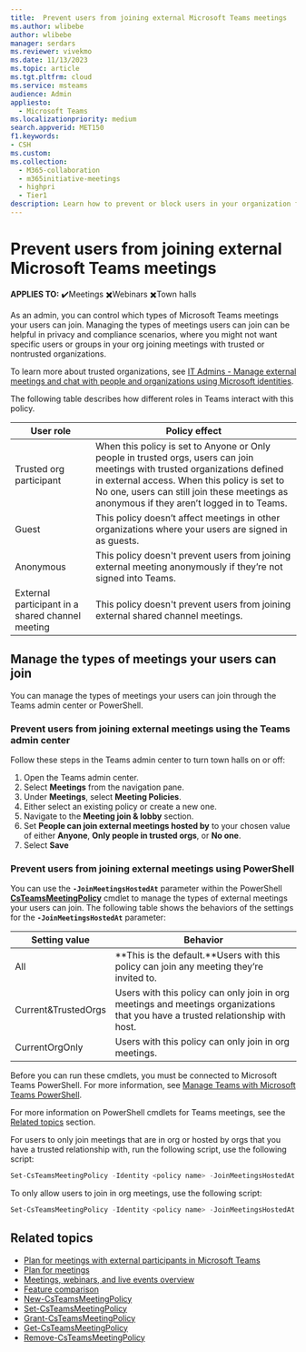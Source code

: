 ```yaml
---
title:  Prevent users from joining external Microsoft Teams meetings
ms.author: wlibebe
author: wlibebe
manager: serdars
ms.reviewer: vivekmo
ms.date: 11/13/2023
ms.topic: article
ms.tgt.pltfrm: cloud
ms.service: msteams
audience: Admin
appliesto: 
  - Microsoft Teams
ms.localizationpriority: medium
search.appverid: MET150
f1.keywords:
- CSH
ms.custom: 
ms.collection: 
  - M365-collaboration
  - m365initiative-meetings
  - highpri
  - Tier1
description: Learn how to prevent or block users in your organization from joining external meetings for IT Admins in Microsoft Teams. 
---
```


# Prevent users from joining external Microsoft Teams meetings

**APPLIES TO:** ✔️Meetings ✖️Webinars ✖️Town halls

As an admin, you can control which types of Microsoft Teams meetings your users can join. Managing the types of meetings users can join can be helpful in privacy and compliance scenarios, where you might not want specific users or groups in your org joining meetings with trusted or nontrusted organizations.

To learn more about trusted organizations, see [IT Admins - Manage external meetings and chat with people and organizations using Microsoft identities](trusted-organizations-external-meetings-chat.md).

The following table describes how different roles in Teams interact with this policy.

|User role| Policy effect|
|---------|---------------|
|Trusted org participant| When this policy is set to Anyone or Only people in trusted orgs, users can join meetings with trusted organizations defined in external access. When this policy is set to No one, users can still join these meetings as anonymous if they aren’t logged in to Teams. |
|Guest| This policy doesn’t affect meetings in other organizations where your users are signed in as guests.|
|Anonymous| This policy doesn't prevent users from joining external meeting anonymously if they’re not signed into Teams.|
|External participant in a shared channel meeting| This policy doesn't prevent users from joining external shared channel meetings.|

## Manage the types of meetings your users can join

You can manage the types of meetings your users can join through the Teams admin center or PowerShell.

### Prevent users from joining external meetings using the Teams admin center

Follow these steps in the Teams admin center to turn town halls on or off:

1. Open the Teams admin center.
2. Select **Meetings** from the navigation pane.
3. Under **Meetings**, select **Meeting Policies**.
4. Either select an existing policy or create a new one.
5. Navigate to the **Meeting join & lobby** section.
6. Set **People can join external meetings hosted by** to your chosen value of either **Anyone**, **Only people in trusted orgs**, or **No one**.
7. Select **Save**

### Prevent users from joining external meetings using PowerShell

You can use the **`-JoinMeetingsHostedAt`** parameter within the PowerShell [**CsTeamsMeetingPolicy**](/powershell/module/skype/set-csteamsmeetingpolicy) cmdlet to manage the types of external meetings your users can join.
The following table shows the behaviors of the settings for the **`-JoinMeetingsHostedAt`** parameter:

|Setting value| Behavior|
|---------|---------------|
|All| **This is the default.**Users with this policy can join any meeting they’re invited to. |
|Current&TrustedOrgs| Users with this policy can only join in org meetings and meetings organizations that you have a trusted relationship with host.|
|CurrentOrgOnly| Users with this policy can only join in org meetings.|

Before you can run these cmdlets, you must be connected to Microsoft Teams PowerShell. For more information, see [Manage Teams with Microsoft Teams PowerShell](/microsoftteams/teams-powershell-managing-teams).

For more information on PowerShell cmdlets for Teams meetings, see the [Related topics](#related-topics) section.

For users to only join meetings that are in org or hosted by orgs that you have a trusted relationship with, run the following script, use the following script:

```powershell
Set-CsTeamsMeetingPolicy -Identity <policy name> -JoinMeetingsHostedAt  Current&TrustedOrgs
```

To only allow users to join in org meetings, use the following script:

```powershell
Set-CsTeamsMeetingPolicy -Identity <policy name> -JoinMeetingsHostedAt  CurrentOrgOnly
```

## Related topics

- [Plan for meetings with external participants in Microsoft Teams](plan-meetings-external-participants.md)
- [Plan for meetings](plan-meetings.md)
- [Meetings, webinars, and live events overview](quick-start-meetings-live-events.md)
- [Feature comparison](meeting-webinar-town-hall-feature-comparison.md)
- [New-CsTeamsMeetingPolicy](/powershell/module/skype/new-csteamsmeetingpolicy)
- [Set-CsTeamsMeetingPolicy](/powershell/module/skype/set-csteamsmeetingpolicy)
- [Grant-CsTeamsMeetingPolicy](/powershell/module/skype/grant-csteamsmeetingpolicy)
- [Get-CsTeamsMeetingPolicy](/powershell/module/skype/get-csteamsmeetingpolicy)
- [Remove-CsTeamsMeetingPolicy](/powershell/module/skype/remove-csteamsmeetingpolicy)
